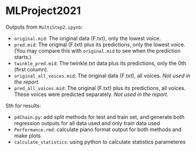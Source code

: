 # MLProject2021

Outputs from `MultiStep2.ipynb`:

- `original.mid`: The original data (F.txt), only the lowest voice.
- `pred.mid`: The original (F.txt) plus its predictions, only the lowest voice. (You may compare this with `original.mid` to see when the prediction starts.)
- `twinkle_pred.mid`: The twinkle.txt data plus its predictions, only the 0th (first column).
- `original_all_voices.mid`: The original data (F.txt), all voices. *Not used in the report.*
- `pred_all_voices.mid`: The original (F.txt) plus its predictions, all voices. These voices were predicted separately. *Not used in the report.*

Sth for results:
- `p4Chain.py`: add split methods for test and train set, and generate both regression outputs for all data used and only train data used
- `Performance.rmd`: calculate piano format output for both methods and make plots
- `calculate_statistics`: using python to calculate statistics parameteres

